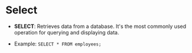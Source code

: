 # Select

- **SELECT**: Retrieves data from a database. It's the most commonly used operation for querying and displaying data.

- Example: `SELECT * FROM employees;`
